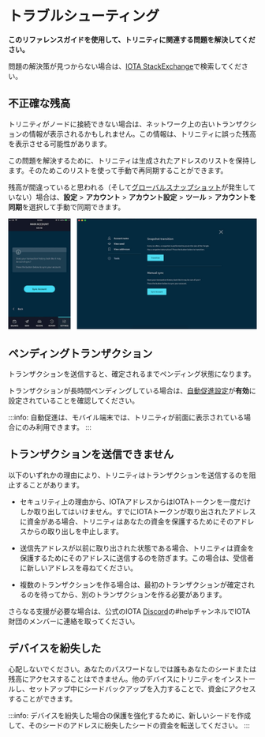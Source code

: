 # トラブルシューティング
<!-- # Troubleshooting -->

**このリファレンスガイドを使用して、トリニティに関連する問題を解決してください。**
<!-- **Use this reference guide to resolve issues related to Trinity.** -->

問題の解決策が見つからない場合は、[IOTA StackExchange](https://iota.stackexchange.com/)で検索してください。
<!-- If you can't find the solution to your issue, search the [IOTA StackExchange](https://iota.stackexchange.com/). -->

## 不正確な残高
<!-- ## Incorrect balance -->

トリニティがノードに接続できない場合は、ネットワーク上の古いトランザクションの情報が表示されるかもしれません。この情報は、トリニティに誤った残高を表示させる可能性があります。
<!-- If Trinity can't connect to an node, it may have an outdated view of transactions on the network. This view can cause Trinity to display an incorrect balance. -->

この問題を解決するために、トリニティは生成されたアドレスのリストを保持します。そのためこのリストを使って手動で再同期することができます。
<!-- To fix this problem, Trinity keeps a list of generated addresses so it can be manually re-synchronized. -->

残高が間違っていると思われる（そして[グローバルスナップショット](../how-to-guides/perform-a-snapshot-transition.md)が発生していない）場合は、**設定** > **アカウント** > **アカウント設定** > **ツール** > **アカウントを同期**を選択して手動で同期できます。
<!-- If you think your balance is wrong (and a [global snapshot](../how-to-guides/perform-a-snapshot-transition.md) hasn't occurred), you can manually synchronize it by going to **Settings** > **Account** > **Account management** > **Tools** > **Sync account**. -->

![Manual update](../images/sync.jpg)

## ペンディングトランザクション
<!-- ## Pending transaction -->

トランザクションを送信すると、確定されるまでペンディング状態になります。
<!-- When you send a transaction, it has a pending status until it's confirmed. -->

トランザクションが長時間ペンディングしている場合は、[自動促進設定](../how-to-guides/auto-promote.md)が**有効**に設定されていることを確認してください。
<!-- If a transaction is pending for a long time, make sure that the [Auto-promotion setting](../how-to-guides/auto-promote.md) is set to **Enabled**. -->

:::info:
自動促進は、モバイル端末では、トリニティが前面に表示されている場合にのみ利用できます。
:::
<!-- :::info: -->
<!-- Auto-promotion is available on mobile devices only when Trinity is in the foreground. -->
<!-- ::: -->

## トランザクションを送信できません
<!-- ## Unable to send a transaction -->

以下のいずれかの理由により、トリニティはトランザクションを送信するのを阻止することがあります。
<!-- Trinity may stop you from sending a transaction for any of the following reasons: -->

* セキュリティ上の理由から、IOTAアドレスからはIOTAトークンを一度だけしか取り出してはいけません。すでにIOTAトークンが取り出されたアドレスに資金がある場合、トリニティはあなたの資金を保護するためにそのアドレスからの取り出しを中止します。
<!-- * For security reasons IOTA addresses should be withdrawn from only once. If you have funds on an address that has already been withdrawn from, Trinity stops you withdrawing from that address to protect your funds. -->
* 送信先アドレスが以前に取り出された状態である場合、トリニティは資金を保護するためにそのアドレスに送信するのを防ぎます。この場合は、受信者に新しいアドレスを尋ねてください。
<!-- * If the address you are sending to has been withdrawn from before, Trinity will prevent you sending to that address to protect the funds. In this case, ask your recipient for a new address. -->
* 複数のトランザクションを作る場合は、最初のトランザクションが確定されるのを待ってから、別のトランザクションを作る必要があります。
<!-- * If you are making multiple transactions, you may need to wait for your first transaction to be confirmed before making another transaction -->

さらなる支援が必要な場合は、公式のIOTA [Discord](https://discord.iota.org)の#helpチャンネルでIOTA財団のメンバーに連絡を取ってください。
<!-- Please get in touch with us on the #help channel in the official IOTA Discord for further help. -->

## デバイスを紛失した
<!-- ## Lost access to a device -->

心配しないでください。あなたのパスワードなしでは誰もあなたのシードまたは残高にアクセスすることはできません。他のデバイスにトリニティをインストールし、セットアップ中にシードバックアップを入力することで、資金にアクセスすることができます。
<!-- Don’t worry, nobody can access your seed or balance without your password. You can access your funds by installing Trinity on another device and entering your seed backup during the setup. -->

:::info:
デバイスを紛失した場合の保護を強化するために、新しいシードを作成して、そのシードのアドレスに紛失したシードの資金を転送してください。
:::
<!-- :::info: -->
<!-- For extra protection in the case of a lost device, please create a new seed and transfer your funds to an address from that seed. -->
<!-- ::: -->
